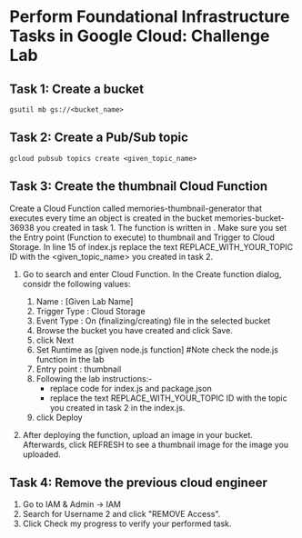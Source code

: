 # Perform Foundational Infrastructure Tasks in Google Cloud: Challenge Lab

## Task 1: Create a bucket
```
gsutil mb gs://<bucket_name>
```

## Task 2: Create a Pub/Sub topic
```
gcloud pubsub topics create <given_topic_name>
```

## Task 3: Create the thumbnail Cloud Function
Create a Cloud Function called memories-thumbnail-generator that executes every time an object is created in the bucket memories-bucket-36938 you created in task 1. The function is written in <given node.js function>.
Make sure you set the Entry point (Function to execute) to thumbnail and Trigger to Cloud Storage.
In line 15 of index.js replace the text REPLACE_WITH_YOUR_TOPIC ID with the <given_topic_name> you created in task 2.

1. Go to search and enter Cloud Function. In the Create function dialog, considr the following values:

    1. Name : [Given Lab Name]
    2. Trigger Type : Cloud Storage
    3. Event Type : On (finalizing/creating) file in the selected bucket
    4. Browse the bucket you have created and click Save.
    5. click Next
    6. Set Runtime as [given node.js function] #Note check the node.js function in the lab
    7. Entry point : thumbnail
    8. Following the lab instructions:-
        - replace code for index.js and package.json
        - replace the text REPLACE_WITH_YOUR_TOPIC ID with the topic you created in task 2 in the index.js.
    9. click Deploy

2. After deploying the function, upload an image in your bucket. Afterwards, click REFRESH to see a thumbnail image for the image you uploaded.

## Task 4: Remove the previous cloud engineer
1. Go to IAM & Admin -> IAM
2. Search for Username 2 and click "REMOVE Access".
3. Click Check my progress to verify your performed task.
